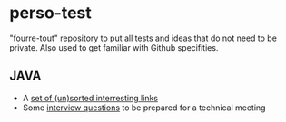 # perso-test
"fourre-tout" repository to put all tests and ideas that do not need to be private.
Also used to get familiar with Github specifities.

## JAVA 
- A [set of (un)sorted interresting links](./docs/JavaResources.md)
- Some [interview questions](./docs/JavaQuestions.md) to be prepared for a technical meeting 